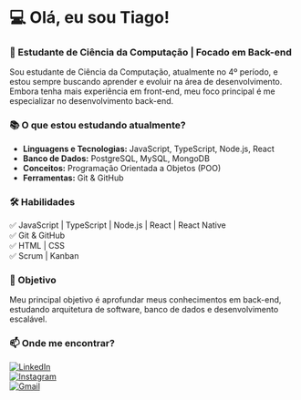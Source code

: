 # 💻 Olá, eu sou Tiago!  
### 🚀 Estudante de Ciência da Computação | Focado em Back-end  

Sou estudante de Ciência da Computação, atualmente no 4º período, e estou sempre buscando aprender e evoluir na área de desenvolvimento. Embora tenha mais experiência em front-end, meu foco principal é me especializar no desenvolvimento back-end.  

### 📚 O que estou estudando atualmente?  
- **Linguagens e Tecnologias:** JavaScript, TypeScript, Node.js, React
- **Banco de Dados:** PostgreSQL, MySQL, MongoDB 
- **Conceitos:** Programação Orientada a Objetos (POO)  
- **Ferramentas:** Git & GitHub

### 🛠️ Habilidades  
✅ JavaScript | TypeScript | Node.js | React | React Native   
✅ Git & GitHub  
✅ HTML | CSS  
✅ Scrum | Kanban 

### 🎯 Objetivo  
Meu principal objetivo é aprofundar meus conhecimentos em back-end, estudando arquitetura de software, banco de dados e desenvolvimento escalável.  

### 📫 Onde me encontrar?  
[![LinkedIn](https://img.shields.io/badge/-LinkedIn-blue?style=for-the-badge&logo=linkedin&logoColor=white)](https://www.linkedin.com/in/otiagopereiraa/)  
[![Instagram](https://img.shields.io/badge/-Instagram-E4405F?style=for-the-badge&logo=instagram&logoColor=white)](https://instagram.com/etiagu)  
[![Gmail](https://img.shields.io/badge/-Gmail-D14836?style=for-the-badge&logo=gmail&logoColor=white)](mailto:tiagopereira14200@gmail.com)  

